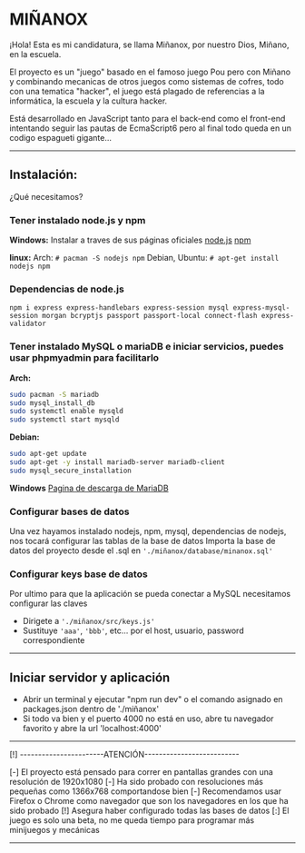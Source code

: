 # MIÑANOX
¡Hola! Esta es mi candidatura, se llama Miñanox, por nuestro Dios, Miñano, en la 
escuela.

El proyecto es un "juego" basado en el famoso juego Pou pero con 
Miñano y combinando mecanicas de otros juegos como sistemas de cofres, 
todo con una tematica "hacker", el juego está plagado de referencias a la 
informática, la escuela y la cultura hacker.

Está desarrollado en JavaScript tanto para el back-end como el 
front-end intentando seguir las pautas de EcmaScript6 pero al final 
todo queda en un codigo espagueti gigante...

*****************************************************************************************************************

## Instalación:

¿Qué necesitamos?

### Tener instalado node.js y npm
  
  **Windows:**
  Instalar a traves de sus páginas oficiales
  [node.js](https://nodejs.org/en/download/) 
  [npm](https://www.npmjs.com/)
  
  **linux:**
    Arch: `# pacman -S nodejs npm`
    Debian, Ubuntu: `# apt-get install nodejs npm`

### Dependencias de node.js

  `npm i express express-handlebars express-session mysql express-mysql-session morgan bcryptjs passport passport-local connect-flash express-validator`

### Tener instalado MySQL o mariaDB e iniciar servicios, puedes usar phpmyadmin para facilitarlo

**Arch:** 
```bash
sudo pacman -S mariadb
sudo mysql_install_db
sudo systemctl enable mysqld
sudo systemctl start mysqld
```
**Debian:** 
```bash
sudo apt-get update
sudo apt-get -y install mariadb-server mariadb-client
sudo mysql_secure_installation
```
 **Windows**
 [Pagina de descarga de MariaDB](https://downloads.mariadb.org/)
 
 ### Configurar bases de datos

Una vez hayamos instalado nodejs, npm, mysql, dependencias de nodejs, nos tocará configurar las tablas de la base de datos
Importa la base de datos del proyecto desde el .sql en `'./miñanox/database/minanox.sql'`
        
### Configurar keys base de datos
Por ultimo para que la aplicación se pueda conectar a MySQL necesitamos configurar las claves
- Dirigete a `'./miñanox/src/keys.js'`
- Sustituye `'aaa'`, `'bbb'`, etc... por el host, usuario, password correspondiente

---

## Iniciar servidor y aplicación

- Abrir un terminal y ejecutar "npm run dev" o el comando asignado en packages.json dentro de './miñanox'
- Si todo va bien y el puerto 4000 no está en uso, abre tu navegador favorito y abre la url 'localhost:4000'

---

[!] -----------------------ATENCIÓN--------------------------

[-] El proyecto está pensado para correr en pantallas grandes con una resolución de 1920x1080
[-] Ha sido probado con resoluciones más pequeñas como 1366x768 comportandose bien
[-] Recomendamos usar Firefox o Chrome como navegador que son los navegadores en los que ha sido probado
[!] Asegura haber configurado todas las bases de datos
[:] El juego es solo una beta, no me queda tiempo para programar más minijuegos y mecánicas


---
